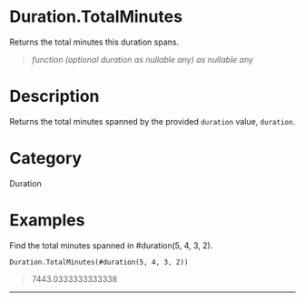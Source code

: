 ﻿# Duration.TotalMinutes
Returns the total minutes this duration spans.
> _function (optional duration as nullable any) as nullable any_
# Description 
Returns the total minutes spanned by the provided <code>duration</code> value, <code>duration</code>.
# Category 
Duration
# Examples 
Find the total minutes spanned in #duration(5, 4, 3, 2).
```
Duration.TotalMinutes(#duration(5, 4, 3, 2))
```
> 7443.0333333333338
***
